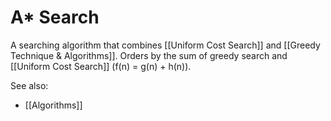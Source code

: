 # A* Search

A searching algorithm that combines [[Uniform Cost Search]] and [[Greedy Technique & Algorithms]]. Orders by the sum of greedy search and [[Uniform Cost Search]] (f(n) = g(n) + h(n)).

See also:
- [[Algorithms]]